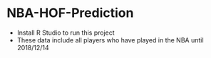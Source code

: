 # NBA-HOF-Prediction
- Install R Studio to run this project
- These data include all players who have played in the NBA until 2018/12/14
